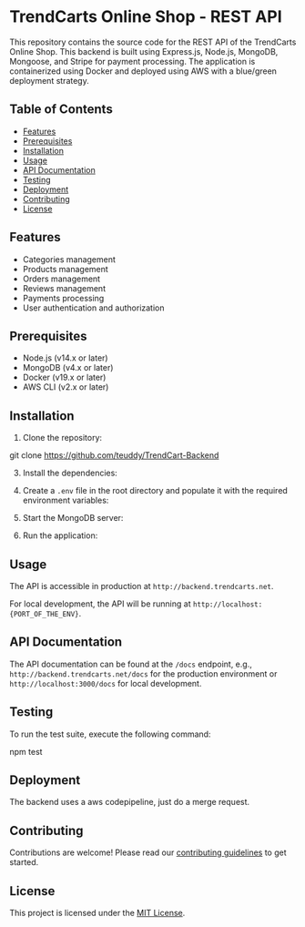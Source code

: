 # TrendCarts Online Shop - REST API

This repository contains the source code for the REST API of the TrendCarts Online Shop. This backend is built using Express.js, Node.js, MongoDB, Mongoose, and Stripe for payment processing. The application is containerized using Docker and deployed using AWS with a blue/green deployment strategy.

## Table of Contents

- [Features](#features)
- [Prerequisites](#prerequisites)
- [Installation](#installation)
- [Usage](#usage)
- [API Documentation](#api-documentation)
- [Testing](#testing)
- [Deployment](#deployment)
- [Contributing](#contributing)
- [License](#license)

## Features

- Categories management
- Products management
- Orders management
- Reviews management
- Payments processing
- User authentication and authorization

## Prerequisites

- Node.js (v14.x or later)
- MongoDB (v4.x or later)
- Docker (v19.x or later)
- AWS CLI (v2.x or later)

## Installation

1. Clone the repository:

git clone https://github.com/teuddy/TrendCart-Backend


3. Install the dependencies:

4. Create a `.env` file in the root directory and populate it with the required environment variables:


5. Start the MongoDB server:


6. Run the application:



## Usage

The API is accessible in production at `http://backend.trendcarts.net`.

For local development, the API will be running at `http://localhost:{PORT_OF_THE_ENV}`.

## API Documentation

The API documentation can be found at the `/docs` endpoint, e.g., `http://backend.trendcarts.net/docs` for the production environment or `http://localhost:3000/docs` for local development.

## Testing

To run the test suite, execute the following command:

npm test

## Deployment

The backend uses a aws codepipeline, just do a merge request.


## Contributing

Contributions are welcome! Please read our [contributing guidelines](CONTRIBUTING.md) to get started.

## License

This project is licensed under the [MIT License](LICENSE).
